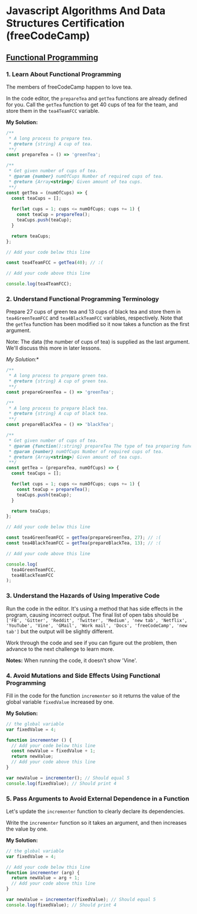 # Javascript Algorithms And Data Structures Certification (freeCodeCamp)

## [Functional Programming](https://learn.freecodecamp.org/javascript-algorithms-and-data-structures/functional-programming)

### 1. Learn About Functional Programming
The members of freeCodeCamp happen to love tea.

In the code editor, the `prepareTea` and `getTea` functions are already defined for you. Call the `getTea` function to get 40 cups of tea for the team, and store them in the `tea4TeamFCC` variable.

**My Solution:**
```javascript
/**
 * A long process to prepare tea.
 * @return {string} A cup of tea.
 **/
const prepareTea = () => 'greenTea';

/**
 * Get given number of cups of tea.
 * @param {number} numOfCups Number of required cups of tea.
 * @return {Array<string>} Given amount of tea cups.
 **/
const getTea = (numOfCups) => {
  const teaCups = [];
  
  for(let cups = 1; cups <= numOfCups; cups += 1) {
    const teaCup = prepareTea();
    teaCups.push(teaCup);
  }

  return teaCups;
};

// Add your code below this line

const tea4TeamFCC = getTea(40); // :(

// Add your code above this line

console.log(tea4TeamFCC);
```

### 2. Understand Functional Programming Terminology

Prepare 27 cups of green tea and 13 cups of black tea and store them in `tea4GreenTeamFCC` and `tea4BlackTeamFCC` variables, respectively. Note that the `getTea` function has been modified so it now takes a function as the first argument.

Note: The data (the number of cups of tea) is supplied as the last argument. We'll discuss this more in later lessons.

*My Solution:**
```javascript
/**
 * A long process to prepare green tea.
 * @return {string} A cup of green tea.
 **/
const prepareGreenTea = () => 'greenTea';

/**
 * A long process to prepare black tea.
 * @return {string} A cup of black tea.
 **/
const prepareBlackTea = () => 'blackTea';

/**
 * Get given number of cups of tea.
 * @param {function():string} prepareTea The type of tea preparing function.
 * @param {number} numOfCups Number of required cups of tea.
 * @return {Array<string>} Given amount of tea cups.
 **/
const getTea = (prepareTea, numOfCups) => {
  const teaCups = [];

  for(let cups = 1; cups <= numOfCups; cups += 1) {
    const teaCup = prepareTea();
    teaCups.push(teaCup);
  }

  return teaCups;
};

// Add your code below this line

const tea4GreenTeamFCC = getTea(prepareGreenTea, 27); // :(
const tea4BlackTeamFCC = getTea(prepareBlackTea, 13); // :(

// Add your code above this line

console.log(
  tea4GreenTeamFCC,
  tea4BlackTeamFCC
);
```

### 3. Understand the Hazards of Using Imperative Code

Run the code in the editor. It's using a method that has side effects in the program, causing incorrect output. The final list of open tabs should be `['FB', 'Gitter', 'Reddit', 'Twitter', 'Medium', 'new tab', 'Netflix', 'YouTube', 'Vine', 'GMail', 'Work mail', 'Docs', 'freeCodeCamp', 'new tab']` but the output will be slightly different.

Work through the code and see if you can figure out the problem, then advance to the next challenge to learn more.

**Notes:** When running the code, it doesn't show 'Vine'.

### 4. Avoid Mutations and Side Effects Using Functional Programming

Fill in the code for the function `incrementer` so it returns the value of the global variable `fixedValue` increased by one.

**My Solution:**
```javascript
// the global variable
var fixedValue = 4;

function incrementer () {
  // Add your code below this line
  const newValue = fixedValue + 1;
  return newValue;
  // Add your code above this line
}

var newValue = incrementer(); // Should equal 5
console.log(fixedValue); // Should print 4
```

### 5. Pass Arguments to Avoid External Dependence in a Function

Let's update the `incrementer` function to clearly declare its dependencies.

Write the `incrementer` function so it takes an argument, and then increases the value by one.

**My Solution:**
```javascript
// the global variable
var fixedValue = 4;

// Add your code below this line
function incrementer (arg) {
  return newValue = arg + 1;
  // Add your code above this line
}

var newValue = incrementer(fixedValue); // Should equal 5
console.log(fixedValue); // Should print 4
```
